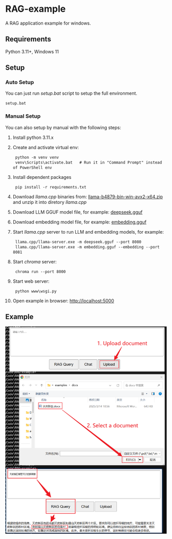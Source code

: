 # RAG-example

A RAG application example for windows.

## Requirements

Python 3.11+, Windows 11

## Setup

### Auto Setup

You can just run *setup.bat* script to setup the full environment.

    setup.bat

### Manual Setup

You can also setup by manual with the following steps:

1. Install python 3.11.x

2. Create and activate virtual env:

        python -m venv venv
        venv\Scripts\activate.bat   # Run it in "Command Prompt" instead of PowerShell env

3. Install dependent packages

        pip install -r requirements.txt

4. Download *llama.cpp* binaries from: [llama-b4879-bin-win-avx2-x64.zip](https://github.com/ggml-org/llama.cpp/releases/download/b4879/llama-b4879-bin-win-avx2-x64.zip) and unzip it into diretory *llama.cpp*

5. Download LLM GGUF model file, for example: [deepseek.gguf](https://huggingface.co/unsloth/DeepSeek-R1-Distill-Llama-8B-GGUF/resolve/main/DeepSeek-R1-Distill-Llama-8B-Q4_K_M.gguf)

6. Download embedding model file, for example: [embedding.gguf](https://huggingface.co/gaianet/Nomic-embed-text-v1.5-Embedding-GGUF/resolve/main/nomic-embed-text-v1.5.f16.gguf)

6. Start *llama.cpp* server to run LLM and embedding models, for example: 

        llama.cpp/llama-server.exe -m deepseek.gguf --port 8080
        llama.cpp/llama-server.exe -m embedding.gguf --embedding --port 8081

7. Start *chroma* server:

        chroma run --port 8000

8. Start web server:

        python www\wsgi.py

9. Open example in browser: <http://localhost:5000>


## Example

![RAG example](examples/zhergen.png)
